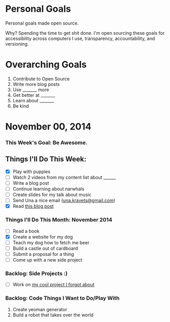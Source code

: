 Personal Goals
==============

Personal goals made open source.

Why? Spending the time to get shit done. I'm open sourcing these goals for accessibility across computers I use, transparency, accountability, and versioning.

# Overarching Goals
1. Contribute to Open Source
2. Write more blog posts
3. Use _______ more
4. Get better at _______
5. Learn about _______
6. Be kind

# November 00, 2014

### This Week's Goal: Be Awesome.

## Things I'll Do This Week:
- [x] Play with puppies
- [ ] Watch 2 videos from my content list about ______
- [ ] Write a blog post
- [ ] Continue learning about narwhals
- [ ] Create slides for my talk about music
- [ ] Send Una a nice email (una.kravets@gmail.com)
- [x] Read [this blog post](http://una.github.io/personal-goals-guide/)

### Things I'll Do This Month: November 2014
- [ ] Read a book
- [x] Create a website for my dog
- [ ] Teach my dog how to fetch me beer
- [ ] Build a castle out of cardboard
- [ ] Submit a proposal for a thing
- [ ] Come up with a new side project

### Backlog: Side Projects :)
- [ ] Work on [my cool project I forgot about](http://google.com)

### Backlog: Code Things I Want to Do/Play With
1. Create yeoman generator
2. Build a robot that takes over the world